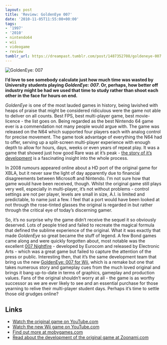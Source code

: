 ```yaml
---
layout: post
title: 'Review: GoldenEye 007'
date: '2010-11-05T11:55:00+00:00'
tags:
- '1997'
- '2010'
- nintendo64
- wii
- videogame
- review
tumblr_url: https://dreampast.tumblr.com/post/1487352708/goldeneye-007
---
```

![GoldenEye: 007](https://64.media.tumblr.com/tumblr_lbesk3S1rp1qbfpni.jpg)

**I’d love to see somebody calculate just how much time was wasted by University students playing _GoldenEye: 007_. Or, perhaps, how better off industry might be had we used that time to study rather than shoot each other in the face for hours on end.**

_GoldenEye_ is one of the most lauded games in history, being lavished with heaps of praise that might be considered ridiculous were the game not able to deliver on all counts. Best FPS, best multi-player game, best movie-licence - the list goes on. Being regarded as the best Nintendo 64 game ever is a commendation not many people would argue with. The game was released on the N64 which supported four players each with analog control for precise movement. The game took advantage of everything the N64 had to offer, serving up a split-screen multi-player experience with enough depth to allow for hours, days, weeks or even years of repeat play. It was a game that showed just how good Rare was at it’s peak - [the story of it’s development](http://www.zoonami.com/briefing/2004-09-02.php) is a fascinating insight into the whole process.

In 2008 rumours appeared online about a HD port of the original game for XBLA, but it never saw the light of day apparently due to financial disagreements between Microsoft and Nintendo. I’m not sure how that game would have been received, though. Whilst the original game still plays very well, especially in multi-player, it’s not without problems - control settings are not per player, levels are small in size, A.I. is limited and predictable, to name just a few. I feel that a port would have been looked at not through the rose-tinted glasses the original is regarded in but rather through the critical eye of today’s discerning gamer.

So, it’s no surprise why the game didn’t receive the sequel it so obviously deserved. Lots of people tried and failed to recreate the magical formula that defined the sublime experience of the original. What it was exactly that made _GoldenEye_ so great became the stuff of legend. A few Bond games came along and were quickly forgotten about, most notable was the excellent [007 Nightfire](http://www.mobygames.com/game/007-nightfire) - developed by Eurocom and released by Electronic Arts - which was a great game but failed to capture the attention of the press or public. Interesting then, that it’s the same development team that bring us the new [GoldenEye: 007 for Wii](http://en.wikipedia.org/wiki/GoldenEye_007_(2010_video_game)), which is a remake but one that takes numerous story and gameplay cues from the much loved original and brings it bang up-to-date in terms of graphics, gameplay and production values. Fans of the original shouldn’t worry at all - the game is as worthy successor as we are ever likely to see and an essential purchase for those yearning to relive their multi-player student days. Perhaps it’s time to settle those old grudges online?

## Links

- [Watch the original game on YouTube.com](http://www.youtube.com/watch?v=Bj1z7F5BkyM)
- [Watch the new Wii game on YouTube.com](http://www.youtube.com/watch?v=RhlM1wu0V1Q)
- [Find out more at mobygames.com](http://www.mobygames.com/game/goldeneye-007)
- [Read about the development of the original game at Zoonami.com](http://www.zoonami.com/briefing/2004-09-02.php)
